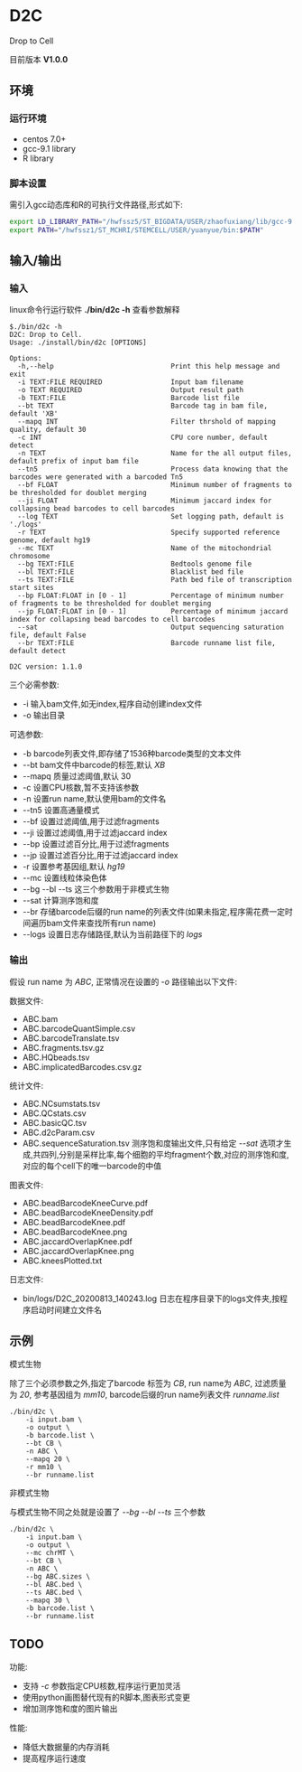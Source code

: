 # D2C

Drop to Cell

目前版本 **V1.0.0**

## 环境

### 运行环境

* centos 7.0+
* gcc-9.1 library
* R library

### 脚本设置

需引入gcc动态库和R的可执行文件路径,形式如下:

```sh
export LD_LIBRARY_PATH="/hwfssz5/ST_BIGDATA/USER/zhaofuxiang/lib/gcc-9.1.0/lib:/hwfssz5/ST_BIGDATA/USER/zhaofuxiang/lib/gcc-9.1.0/lib64:$LD_LIBRARY_PATH"
export PATH="/hwfssz1/ST_MCHRI/STEMCELL/USER/yuanyue/bin:$PATH"
```

## 输入/输出

### 输入
linux命令行运行软件 **./bin/d2c -h** 查看参数解释

```
$./bin/d2c -h
D2C: Drop to Cell.
Usage: ./install/bin/d2c [OPTIONS]

Options:
  -h,--help                             Print this help message and exit
  -i TEXT:FILE REQUIRED                 Input bam filename
  -o TEXT REQUIRED                      Output result path
  -b TEXT:FILE                          Barcode list file
  --bt TEXT                             Barcode tag in bam file, default 'XB'
  --mapq INT                            Filter thrshold of mapping quality, default 30
  -c INT                                CPU core number, default detect
  -n TEXT                               Name for the all output files, default prefix of input bam file
  --tn5                                 Process data knowing that the barcodes were generated with a barcoded Tn5
  --bf FLOAT                            Minimum number of fragments to be thresholded for doublet merging
  --ji FLOAT                            Minimum jaccard index for collapsing bead barcodes to cell barcodes
  --log TEXT                            Set logging path, default is './logs'
  -r TEXT                               Specify supported reference genome, default hg19
  --mc TEXT                             Name of the mitochondrial chromosome
  --bg TEXT:FILE                        Bedtools genome file
  --bl TEXT:FILE                        Blacklist bed file
  --ts TEXT:FILE                        Path bed file of transcription start sites
  --bp FLOAT:FLOAT in [0 - 1]           Percentage of minimum number of fragments to be thresholded for doublet merging
  --jp FLOAT:FLOAT in [0 - 1]           Percentage of minimum jaccard index for collapsing bead barcodes to cell barcodes
  --sat                                 Output sequencing saturation file, default False
  --br TEXT:FILE                        Barcode runname list file, default detect

D2C version: 1.1.0
```

三个必需参数:

* -i 输入bam文件,如无index,程序自动创建index文件
* -o 输出目录
  
可选参数:

* -b barcode列表文件,即存储了1536种barcode类型的文本文件
* --bt bam文件中barcode的标签,默认 *XB*
* --mapq 质量过滤阈值,默认 30
* -c 设置CPU核数,暂不支持该参数
* -n 设置run name,默认使用bam的文件名
* --tn5 设置高通量模式
* --bf 设置过滤阈值,用于过滤fragments
* --ji 设置过滤阈值,用于过滤jaccard index
* --bp 设置过滤百分比,用于过滤fragments
* --jp 设置过滤百分比,用于过滤jaccard index
* -r 设置参考基因组,默认 *hg19*
* --mc 设置线粒体染色体
* --bg --bl --ts 这三个参数用于非模式生物
* --sat 计算测序饱和度
* --br 存储barcode后缀的run name的列表文件(如果未指定,程序需花费一定时间遍历bam文件来查找所有run name)
* --logs 设置日志存储路径,默认为当前路径下的 *logs*

### 输出

假设 run name 为 *ABC*, 正常情况在设置的 *-o* 路径输出以下文件:

数据文件:
* ABC.bam
* ABC.barcodeQuantSimple.csv 
* ABC.barcodeTranslate.tsv
* ABC.fragments.tsv.gz
* ABC.HQbeads.tsv
* ABC.implicatedBarcodes.csv.gz

统计文件:
* ABC.NCsumstats.tsv
* ABC.QCstats.csv
* ABC.basicQC.tsv
* ABC.d2cParam.csv
* ABC.sequenceSaturation.tsv 测序饱和度输出文件,只有给定 *--sat* 选项才生成,共四列,分别是采样比率,每个细胞的平均fragment个数,对应的测序饱和度,对应的每个cell下的唯一barcode的中值

图表文件:
* ABC.beadBarcodeKneeCurve.pdf
* ABC.beadBarcodeKneeDensity.pdf
* ABC.beadBarcodeKnee.pdf
* ABC.beadBarcodeKnee.png
* ABC.jaccardOverlapKnee.pdf
* ABC.jaccardOverlapKnee.png
* ABC.kneesPlotted.txt

日志文件:
* bin/logs/D2C_20200813_140243.log 日志在程序目录下的logs文件夹,按程序启动时间建立文件名


## 示例

模式生物

除了三个必须参数之外,指定了barcode 标签为 *CB*, run name为 *ABC*, 过滤质量为 *20*, 参考基因组为 *mm10*, barcode后缀的run name列表文件 *runname.list* 

```
./bin/d2c \
    -i input.bam \
    -o output \
    -b barcode.list \
    --bt CB \
    -n ABC \
    --mapq 20 \
    -r mm10 \
    --br runname.list
```

非模式生物

与模式生物不同之处就是设置了 *--bg --bl --ts* 三个参数

```
./bin/d2c \
    -i input.bam \
    -o output \
    --mc chrMT \
    --bt CB \
    -n ABC \
    --bg ABC.sizes \
    --bl ABC.bed \
    --ts ABC.bed \
    --mapq 30 \
    -b barcode.list \
    --br runname.list
```

## TODO

功能:

* 支持 *-c* 参数指定CPU核数,程序运行更加灵活
* 使用python画图替代现有的R脚本,图表形式变更
* 增加测序饱和度的图片输出


性能:

* 降低大数据量的内存消耗
* 提高程序运行速度